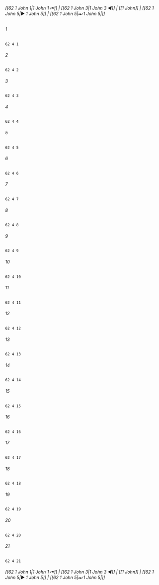 
###### [[62 1 John 1|1 John 1 ⏮]] | [[62 1 John 3|1 John 3 ◀]] | [[1 John]] | [[62 1 John 5|▶ 1 John 5]] | [[62 1 John 5|⏭ 1 John 5|]]

###### 1
``` verse
62 4 1 
```
###### 2
``` verse
62 4 2 
```
###### 3
``` verse
62 4 3 
```
###### 4
``` verse
62 4 4 
```
###### 5
``` verse
62 4 5 
```
###### 6
``` verse
62 4 6 
```
###### 7
``` verse
62 4 7 
```
###### 8
``` verse
62 4 8 
```
###### 9
``` verse
62 4 9 
```
###### 10
``` verse
62 4 10 
```
###### 11
``` verse
62 4 11 
```
###### 12
``` verse
62 4 12 
```
###### 13
``` verse
62 4 13 
```
###### 14
``` verse
62 4 14 
```
###### 15
``` verse
62 4 15 
```
###### 16
``` verse
62 4 16 
```
###### 17
``` verse
62 4 17 
```
###### 18
``` verse
62 4 18 
```
###### 19
``` verse
62 4 19 
```
###### 20
``` verse
62 4 20 
```
###### 21
``` verse
62 4 21 
```

###### [[62 1 John 1|1 John 1 ⏮]] | [[62 1 John 3|1 John 3 ◀]] | [[1 John]] | [[62 1 John 5|▶ 1 John 5]] | [[62 1 John 5|⏭ 1 John 5|]]


